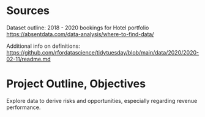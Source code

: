 # Sources

Dataset outline: 2018 - 2020 bookings for Hotel portfolio
https://absentdata.com/data-analysis/where-to-find-data/

Additional info on definitions:
https://github.com/rfordatascience/tidytuesday/blob/main/data/2020/2020-02-11/readme.md

# Project Outline, Objectives

Explore data to derive risks and opportunities, especially regarding revenue performance.
